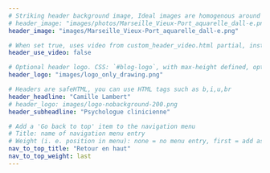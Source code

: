 ```yaml
---
# Striking header background image, Ideal images are homogenous around the centre and contrasting to the text. Non-ideal images can use `title_guard`
# header_image: "images/photos/Marseille_Vieux-Port_aquarelle_dall-e.png"
header_image: "images/Marseille_Vieux-Port_aquarelle_dall-e.png"

# When set true, uses video from custom_header_video.html partial, instead of header_image
header_use_video: false

# Optional header logo. CSS: `#blog-logo`, with max-height defined, optimize to prevent scaling
header_logo: "images/logo_only_drawing.png"

# Headers are safeHTML, you can use HTML tags such as b,i,u,br
header_headline: "Camille Lambert"
# header_logo: images/logo-nobackground-200.png
header_subheadline: "Psychologue clinicienne"

# Add a 'Go back to top' item to the navigation menu
# Title: name of navigation menu entry
# Weight (i. e. position in menu): none = no menu entry, first = add as first entry, last = ad as last entry
nav_to_top_title: "Retour en haut"
nav_to_top_weight: last
---
```

